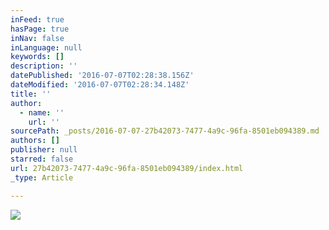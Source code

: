 ```yaml
---
inFeed: true
hasPage: true
inNav: false
inLanguage: null
keywords: []
description: ''
datePublished: '2016-07-07T02:28:38.156Z'
dateModified: '2016-07-07T02:28:34.148Z'
title: ''
author:
  - name: ''
    url: ''
sourcePath: _posts/2016-07-07-27b42073-7477-4a9c-96fa-8501eb094389.md
authors: []
publisher: null
starred: false
url: 27b42073-7477-4a9c-96fa-8501eb094389/index.html
_type: Article

---
```

![](https://the-grid-user-content.s3-us-west-2.amazonaws.com/5fe7e79f-a8b5-48ff-bcf6-0df58062350c.jpg)